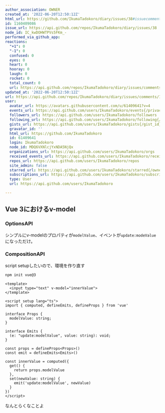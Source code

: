 ```yaml
---
author_association: OWNER
created_at: '2022-06-20T12:50:12Z'
html_url: https://github.com/IkumaTadokoro/diary/issues/38#issuecomment-1160409086
id: 1160409086
issue_url: https://api.github.com/repos/IkumaTadokoro/diary/issues/38
node_id: IC_kwDOHWTPVs5FKm_-
performed_via_github_app: 
reactions:
  "+1": 0
  "-1": 0
  confused: 0
  eyes: 0
  heart: 0
  hooray: 0
  laugh: 0
  rocket: 0
  total_count: 0
  url: https://api.github.com/repos/IkumaTadokoro/diary/issues/comments/1160409086/reactions
updated_at: '2022-06-20T12:50:12Z'
url: https://api.github.com/repos/IkumaTadokoro/diary/issues/comments/1160409086
user:
  avatar_url: https://avatars.githubusercontent.com/u/61409641?v=4
  events_url: https://api.github.com/users/IkumaTadokoro/events{/privacy}
  followers_url: https://api.github.com/users/IkumaTadokoro/followers
  following_url: https://api.github.com/users/IkumaTadokoro/following{/other_user}
  gists_url: https://api.github.com/users/IkumaTadokoro/gists{/gist_id}
  gravatar_id: ''
  html_url: https://github.com/IkumaTadokoro
  id: 61409641
  login: IkumaTadokoro
  node_id: MDQ6VXNlcjYxNDA5NjQx
  organizations_url: https://api.github.com/users/IkumaTadokoro/orgs
  received_events_url: https://api.github.com/users/IkumaTadokoro/received_events
  repos_url: https://api.github.com/users/IkumaTadokoro/repos
  site_admin: false
  starred_url: https://api.github.com/users/IkumaTadokoro/starred{/owner}{/repo}
  subscriptions_url: https://api.github.com/users/IkumaTadokoro/subscriptions
  type: User
  url: https://api.github.com/users/IkumaTadokoro

---
```

## Vue 3におけるv-model

### OptionsAPI

シンプルにv-modelのプロパティが`modelValue`、イベントが`update:modeValue`になっただけ。

### CompositionAPI

script setupしたいので、環境を作り直す

```bash
npm init vue@3
```

```vue
<template>
  <input type="text" v-model="innerValue">
</template>

<script setup lang="ts">
import { computed, defineEmits, defineProps } from 'vue'

interface Props {
  modelValue: string;
}

interface Emits {
  (e: "update:modelValue", value: string): void;
}

const props = defineProps<Props>()
const emit = defineEmits<Emits>()

const innerValue = computed({
  get() {
    return props.modelValue
  },
  set(newValue: string) {
    emit('update:modelValue', newValue)
  }
})
</script>
```

なんとらくなことよ
